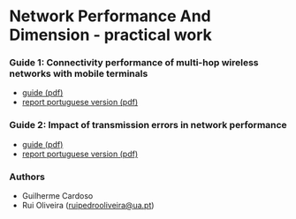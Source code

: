 # Network Performance And Dimension - practical work

### Guide 1: Connectivity performance of multi-hop wireless networks with mobile terminals

* [guide (pdf)](https://github.com/ruipoliveira/ddr-practical-work/blob/master/guide1/pdf/Guide1_DDR_16_17.pdf)
* [report portuguese version (pdf)](https://github.com/ruipoliveira/ddr-practical-work/blob/master/guide1/pdf/DDR_work1.pdf)

### Guide 2: Impact of transmission errors in network performance

* [guide (pdf)](https://github.com/ruipoliveira/ddr-practical-work/blob/master/guide2/pdf/Guide2_DDR_16_17.pdf)
* [report portuguese version (pdf)](https://github.com/ruipoliveira/ddr-practical-work/blob/master/guide2/pdf/DDR_work2.pdf)


### Authors

* Guilherme Cardoso
* Rui Oliveira (ruipedrooliveira@ua.pt)

